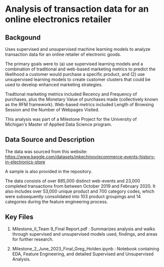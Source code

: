 # Analysis of transaction data for an online electronics retailer

## Backgound

Uses supervised and unsupervised machine learning models to analyze transaction data for an online retailer of electronic goods.

The primary goals were to (a) use supervised learning models and a combination of traditional and web-based marketing metrics to predict the likelihood a customer would purchase a specific product, and (2) use unsupervised learning models to create customer clusters that could be used to develop enhanced marketing strategies.

Tradtional marketing metrics included Recency and Frequency of purchases, plus the Monetary Value of purchases made (collectively known as the RFM framework).  Web-based metrics included Length of Browsing Session and the Number of Webpages Visited.

This analysis was part of a Milestone Project for the University of Michigan's Master of Applied Data Science program.

## Data Source and Description

The data was sourced from this website:  https://www.kaggle.com/datasets/mkechinov/ecommerce-events-history-in-electronics-store

A sample is also provided in the repository.

The data consists of over 885,000 distinct web-events and 23,000 completed transactions from between October 2019 and February 2020.  It also includes over 53,000 unique product and 700 category codes, which were subsequently consolidated into 103 product groupings and 14 categories during the feature engineering process.

## Key Files

1.  Milestone_II_Team 9_Final Report.pdf : Summarizes analysis and walks through supervised and unsupervised models used, findings, and areas for further research.

2.  Milestone_2_June_2023_Final_Greg_Holden.ipynb : Notebook containing EDA, Feature Engineering, and detailed Supervised and Unsupervised Analysis.

